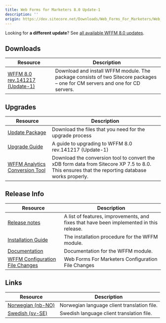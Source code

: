 ```yaml
---
title: Web Forms for Marketers 8.0 Update-1
description: ''
origin: https://dev.sitecore.net/Downloads/Web_Forms_For_Marketers/Web_Forms_for_Marketers_80/Web_Forms_for_Marketers_80_Update1
---
```


  <Alert variant='warning' mb={4}>
    <AlertIcon />
    

Looking for **a different update**? See [all available WFFM 8.0 updates](/downloads/Web_Forms_For_Marketers/Web_Forms_for_Marketers_80).


  </Alert>
  

## Downloads

 | Resource | Description |
 | --- | --- |
 | [WFFM 8.0 rev.141217 (Update-1)](https://scdp.blob.core.windows.net/downloads/Sitecore%20Experience%20Platform/8%200/Sitecore%20Experience%20Platform%208%200/Secure/Web%20Forms%20for%20Marketers%20%208.0%20rev.%20141217%20NOT%20SC%20PACKAGE.zip) | Download and install WFFM module. The package consists of two Sitecore packages – one for CM servers and one for CD servers. |

## Upgrades

 | Resource | Description |
 | --- | --- |
 | [Update Package](https://scdp.blob.core.windows.net/downloads/Web%20Forms%20For%20Marketers/Web%20Forms%20for%20Marketers%2080/Web%20Forms%20for%20Marketers%2080%20Update1/Secure/WFFM%2080%20rev%20141217%20Upgrade%20Package.zip) | Download the files that you need for the upgrade process |
 | [Upgrade Guide](https://scdp.blob.core.windows.net/downloads/Web%20Forms%20For%20Marketers/Web%20Forms%20for%20Marketers%2080/Web%20Forms%20for%20Marketers%2080%20Update1/Secure/WFFM%208.0%20Update%201%20Upgrade%20Guide.pdf) | A guide to upgrading to WFFM 8.0 rev.141217 (Update-1) |
 | [WFFM Analytics Conversion Tool](https://scdp.blob.core.windows.net/downloads/Sitecore%20Experience%20Platform/8%200/Sitecore%20Experience%20Platform%208%200/Secure/WFFMAnalyticsConversionFormData%2010%20NOTSC%20PACKAGE.zip) | Download the conversion tool to convert the xDB form data from Sitecore XP 7.5 to 8.0. This ensures that the reporting database works properly. |

## Release Info

 | Resource | Description |
 | --- | --- |
 | [Release notes](/downloads/Web_Forms_For_Marketers/Web_Forms_for_Marketers_80/Release_Notes) | A list of features, improvements, and fixes that have been implemented in this release. |
 | [Installation Guide]() | The installation procedure for the WFFM module. |
 | [Documentation](https://doc.sitecore.com/legacy-docs/web-forms-for-marketers-8.0.pdf) | Documentation for the WFFM module. |
 | [WFFM Configuration File Changes](https://scdp.blob.core.windows.net/downloads/Sitecore%20Experience%20Platform/8%200/Sitecore%20Experience%20Platform%208%200/Secure/WFFM%208.0%20Configuration%20File%20Changes.pdf) | Web Forms For Marketers Configuration File Changes |

## Links

 | Resource | Description |
 | --- | --- |
 | [Norwegian (nb-NO)](https://sitecoredev.azureedge.net#) | Norwegian language client translation file. |
 | [Swedish (sv-SE)](https://scdp.blob.core.windows.net/downloads/Web%20Forms%20For%20Marketers/Web%20Forms%20for%20Marketers%2080/Web%20Forms%20for%20Marketers%2080%20Update1/Secure/WFFM80svSE150618.zip) | Swedish language client translation file. |